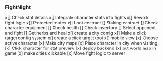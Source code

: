 ### FightNight

x[] Check stat details
x[] Integrate character stats into fights
x[] Rework fight logic
x[] Protected routes
x[] Loot contract
[] Staking contract
[] Check character equipment
[] Check health
[] Check inventory
[] Select opponent and fight
[] Get herbs and heal
x[] create a city config
x[] Make a click target config system
x[] create a click target tool
x[] mobile view
[x] Choose active character
[x] Make city maps
[x] Place character in city when visiting
[x] Click character for stat preview
[x] deploy backend
[x] put world map in game
[x] make cities clickable
[x] Move fight logic to server
